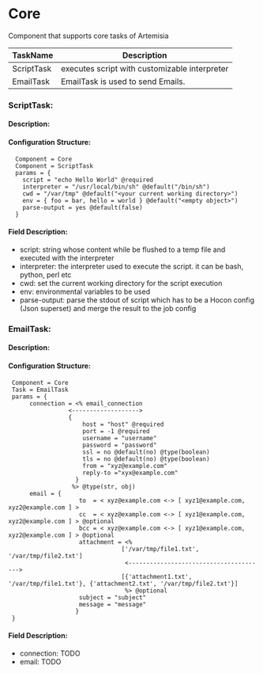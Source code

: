 
 
Core
====

Component that supports core tasks of Artemisia

| TaskName      | Description                                      |
|---------------|--------------------------------------------------|
| ScriptTask    | executes script with customizable interpreter    |
| EmailTask     | EmailTask is used to send Emails.                |


     

 
### ScriptTask:


#### Description:

 

#### Configuration Structure:


      
      Component = Core
      Component = ScriptTask
      params = {
        script = "echo Hello World" @required
        interpreter = "/usr/local/bin/sh" @default("/bin/sh")
        cwd = "/var/tmp" @default("<your current working directory>")
        env = { foo = bar, hello = world } @default("<empty object>")
        parse-output = yes @default(false)
      }
          


#### Field Description:

 * script: string whose content while be flushed to a temp file and executed with the interpreter
 * interpreter: the interpreter used to execute the script. it can be bash, python, perl etc
 * cwd: set the current working directory for the script execution
 * env: environmental variables to be used
 * parse-output: parse the stdout of script which has to be a Hocon config (Json superset) and merge the result to the job config

     




### EmailTask:


#### Description:

 

#### Configuration Structure:


      
     Component = Core
     Task = EmailTask
     params = {
     	  connection = <% email_connection
                     <------------------->
                     {
                         host = "host" @required
                         port = -1 @required
                         username = "username"
                         password = "password"
                         ssl = no @default(no) @type(boolean)
                         tls = no @default(no) @type(boolean)
                         from = "xyz@example.com"
                         reply-to ="xyx@example.com"
                       }
                      %> @type(str, obj)
     	  email = {
                        to  = < xyz@example.com <-> [ xyz1@example.com, xyz2@example.com ] >
                        cc  = < xyz@example.com <-> [ xyz1@example.com, xyz2@example.com ] > @optional
                        bcc = < xyz@example.com <-> [ xyz1@example.com, xyz2@example.com ] > @optional
                        attachment = <%
                                    ['/var/tmp/file1.txt', '/var/tmp/file2.txt']
                                     <--------------------------------------->
                                    [{'attachment1.txt', '/var/tmp/file1.txt'}, {'attachment2.txt', '/var/tmp/file2.txt'}]
                                     %> @optional
                        subject = "subject"
                        message = "message"
                       }
     }
          


#### Field Description:

 * connection: TODO
 * email: TODO

     

     